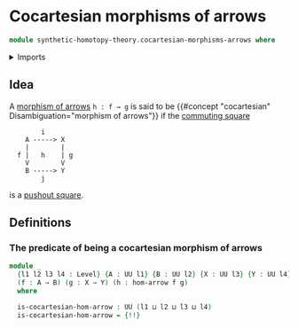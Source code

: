 # Cocartesian morphisms of arrows

```agda
module synthetic-homotopy-theory.cocartesian-morphisms-arrows where
```

<details><summary>Imports</summary>

```agda
open import foundation.morphisms-arrows
open import foundation.universe-levels

open import synthetic-homotopy-theory.cocones-under-spans
open import synthetic-homotopy-theory.pushouts
```

</details>

## Idea

A [morphism of arrows](foundation.morphisms-arrows.md) `h : f → g` is said to be
{{#concept "cocartesian" Disambiguation="morphism of arrows"}} if the
[commuting square](foundation-core.commuting-squares-of-maps.md)

```text
        i
    A -----> X
    |        |
  f |   h    | g
    V        V
    B -----> Y
        j
```

is a [pushout square](synthetic-homotopy-theory.pushouts.md).

## Definitions

### The predicate of being a cocartesian morphism of arrows

```agda
module _
  {l1 l2 l3 l4 : Level} {A : UU l1} {B : UU l2} {X : UU l3} {Y : UU l4}
  (f : A → B) (g : X → Y) (h : hom-arrow f g)
  where

  is-cocartesian-hom-arrow : UU (l1 ⊔ l2 ⊔ l3 ⊔ l4)
  is-cocartesian-hom-arrow = {!!}
```
